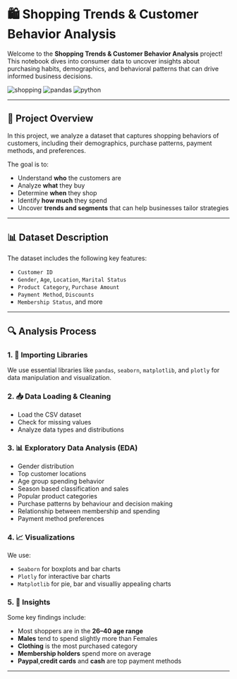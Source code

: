 # 🛍️ Shopping Trends & Customer Behavior Analysis

Welcome to the **Shopping Trends & Customer Behavior Analysis** project!  
This notebook dives into consumer data to uncover insights about purchasing habits, demographics, and behavioral patterns that can drive informed business decisions.

![shopping](https://img.shields.io/badge/Consumer-Insights-blue) ![pandas](https://img.shields.io/badge/pandas-Data%20Wrangling-yellow) ![python](https://img.shields.io/badge/python-Analysis-green)

---

## 📌 Project Overview

In this project, we analyze a dataset that captures shopping behaviors of customers, including their demographics, purchase patterns, payment methods, and preferences.

The goal is to:
- Understand **who** the customers are
- Analyze **what** they buy
- Determine **when** they shop
- Identify **how much** they spend
- Uncover **trends and segments** that can help businesses tailor strategies

---

## 📊 Dataset Description

The dataset includes the following key features:
- `Customer ID`
- `Gender`, `Age`, `Location`, `Marital Status`
- `Product Category`, `Purchase Amount`
- `Payment Method`, `Discounts`
- `Membership Status`, and more

---

## 🔍 Analysis Process

### 1. 🧰 Importing Libraries
We use essential libraries like `pandas`, `seaborn`, `matplotlib`, and `plotly` for data manipulation and visualization.

### 2. 📥 Data Loading & Cleaning
- Load the CSV dataset
- Check for missing values
- Analyze data types and distributions

### 3. 📊 Exploratory Data Analysis (EDA)
- Gender distribution
- Top customer locations
- Age group spending behavior
- Season based classification and sales
- Popular product categories
- Purchase patterns by behaviour and decision making
- Relationship between membership and spending
- Payment method preferences

### 4. 📈 Visualizations
We use:
- `Seaborn` for boxplots and bar charts
- `Plotly` for interactive bar charts
- `Matplotlib` for pie, bar and visualliy appealing charts 

### 5. 🧠 Insights
Some key findings include:
- Most shoppers are in the **26–40 age range**
- **Males** tend to spend slightly more than Females
- **Clothing** is the most purchased category
- **Membership holders** spend more on average
- **Paypal**,**credit cards** and **cash** are top payment methods

---



